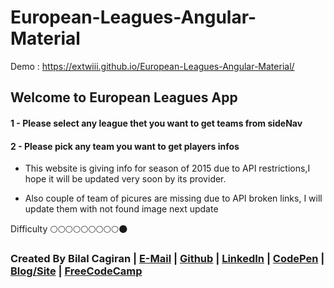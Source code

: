 # European-Leagues-Angular-Material

Demo : https://extwiii.github.io/European-Leagues-Angular-Material/

## Welcome to European Leagues App

#### 1 - Please select any league thet you want to get teams from sideNav
#### 2 - Please pick any team you want to get players infos

* This website is giving info for season of 2015 due to API restrictions,I hope it will be updated very soon by its provider.

* Also couple of team of picures are missing due to API broken links, I will update them with not found image next update

Difficulty :full_moon::full_moon::full_moon::full_moon::full_moon::full_moon::full_moon::full_moon::full_moon::new_moon:

### Created By Bilal Cagiran | [E-Mail](mailto:bcagiran@hotmail.com) | [Github](https://github.com/extwiii/) | [LinkedIn](https://linkedin.com/in/bilalcagiran) | [CodePen](http://codepen.io/extwiii/) | [Blog/Site](http://bilalcagiran.com) | [FreeCodeCamp](https://www.freecodecamp.com/extwiii) 
